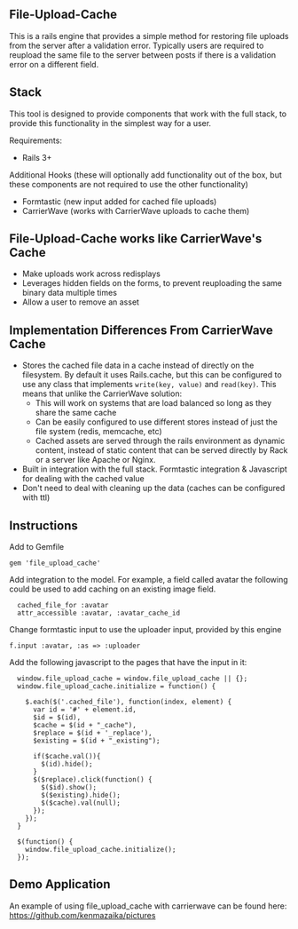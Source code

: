 File-Upload-Cache
-----------------

This is a rails engine that provides a simple method for restoring file uploads from the server after a validation error.  Typically users are required to reupload the same file to the server between posts if there is a validation error on a different field.

Stack
-----

This tool is designed to provide components that work with the full stack, to provide this functionality in the simplest way for a user.

Requirements:

 * Rails 3+

Additional Hooks (these will optionally add functionality out of the box, but these components are not required to use the other functionality)

 * Formtastic (new input added for cached file uploads)
 * CarrierWave (works with CarrierWave uploads to cache them)

File-Upload-Cache works like CarrierWave's Cache
----------------------

 * Make uploads work across redisplays
 * Leverages hidden fields on the forms, to prevent reuploading the same binary data multiple times
 * Allow a user to remove an asset

 Implementation Differences From CarrierWave Cache
 -------------------------------------------------

  * Stores the cached file data in a cache instead of directly on the filesystem.  By default it uses Rails.cache, but this can be configured to use any class that implements `write(key, value)` and `read(key)`.  This means that unlike the CarrierWave solution:
    * This will work on systems that are load balanced so long as they share the same cache
    * Can be easily configured to use different stores instead of just the file system (redis, memcache, etc)
    * Cached assets are served through the rails environment as dynamic content, instead of static content that can be served directly by Rack or a server like Apache or Nginx.
  * Built in integration with the full stack.  Formtastic integration & Javascript for dealing with the cached value 
  * Don't need to deal with cleaning up the data (caches can be configured with ttl)

Instructions
------------

Add to Gemfile

```
gem 'file_upload_cache'
```

Add integration to the model.  For example, a field called avatar the following could be used to add caching on an existing image field.

```
  cached_file_for :avatar
  attr_accessible :avatar, :avatar_cache_id
```

Change formtastic input to use the uploader input, provided by this engine

```
f.input :avatar, :as => :uploader
```

Add the following javascript to the pages that have the input in it:

```
  window.file_upload_cache = window.file_upload_cache || {};
  window.file_upload_cache.initialize = function() {

    $.each($('.cached_file'), function(index, element) {
      var id = '#' + element.id,
      $id = $(id),
      $cache = $(id + "_cache"),
      $replace = $(id + '_replace'),
      $existing = $(id + "_existing");

      if($cache.val()){
        $(id).hide();
      }
      $($replace).click(function() {
        $($id).show();
        $($existing).hide();
        $($cache).val(null);
      });
    });
  }

  $(function() {
    window.file_upload_cache.initialize();
  });
```


Demo Application
----------------

An example of using file_upload_cache with carrierwave can be found here: https://github.com/kenmazaika/pictures



